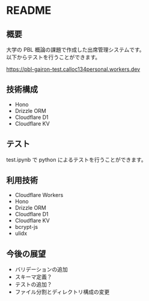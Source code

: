 # README

## 概要

大学の PBL 概論の課題で作成した出席管理システムです。  
以下からテストを行うことができます。

https://pbl-gairon-test.calloc134personal.workers.dev

## 技術構成

- Hono
- Drizzle ORM
- Cloudflare D1
- Cloudflare KV

## テスト

test.ipynb で python によるテストを行うことができます。

## 利用技術

- Cloudflare Workers
- Hono
- Drizzle ORM
- Cloudflare D1
- Cloudflare KV
- bcrypt-js
- ulidx

## 今後の展望

- バリデーションの追加
- スキーマ定義？
- テストの追加？
- ファイル分割とディレクトリ構成の変更
